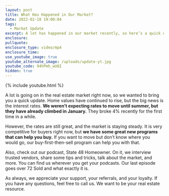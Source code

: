 ```yaml
---
layout: post
title: What Has Happened in Our Market?
date: 2022-02-18 19:00:04
tags:
  - Market Update
excerpt: A lot has happened in our market recently, so here’s a quick update.
enclosure:
pullquote:
enclosure_type: video/mp4
enclosure_time:
use_youtube_image: true
youtube_alternate_image: /uploads/update-yt.jpg
youtube_code: 94hPmh_wU6I
hidden: true
---
```

{% include youtube.html %}

A lot is going on in the real estate market right now, so we wanted to bring you a quick update. Home values have continued to rise, but the big news is the interest rates. **We weren’t expecting rates to move until summer, but they have already climbed in January.** They broke 4% recently for the first time in a while.

However, the rates are still great, and the market is staying steady. It is very competitive for buyers right now, but **we have some great new programs that can help you buy.** If you want to move but don’t know where you would go, our buy-first-then-sell program can help you with that.&nbsp;

Also, check out our podcast, State 48 Homeowner. On it, we interview trusted vendors, share some tips and tricks, talk about the market, and more. You can find us wherever you get your podcasts. Our last episode goes over 72 Sold and what exactly it is.&nbsp;

As always, we appreciate your support, your referrals, and your loyalty. If you have any questions, feel free to call us. We want to be your real estate resource.
